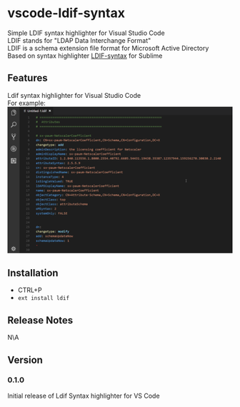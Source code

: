 # vscode-ldif-syntax

Simple LDIF syntax highlighter for Visual Studio Code  
LDIF stands for "LDAP Data Interchange Format"  
LDIF is a schema extension file format for Microsoft Active Directory  
Based on syntax highlighter [LDIF-syntax](https://github.com/FlashSystems/LDIF-Syntax) for Sublime

## Features

Ldif syntax highlighter for Visual Studio Code  
For example:
![ldif syntax file example](/images/ldif-syntax.png)

## Installation

- CTRL+P
- `ext install ldif`

## Release Notes

N\A

## Version

### 0.1.0

Initial release of Ldif Syntax highlighter for VS Code
